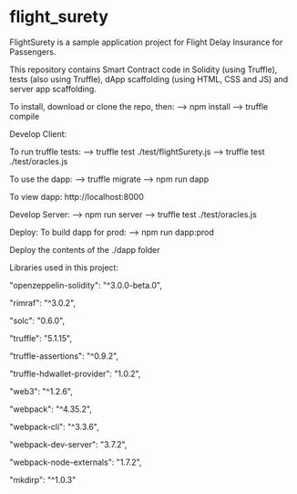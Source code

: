 # flight_surety

FlightSurety is a sample application project for Flight Delay Insurance for Passengers.

This repository contains Smart Contract code in Solidity (using Truffle), tests (also using Truffle), dApp scaffolding (using HTML, CSS and JS) and server app scaffolding.

To install, download or clone the repo, then:
--> npm install 
--> truffle compile

Develop Client:

To run truffle tests:
--> truffle test ./test/flightSurety.js 
--> truffle test ./test/oracles.js

To use the dapp:
--> truffle migrate
--> npm run dapp

To view dapp:
http://localhost:8000

Develop Server:
--> npm run server
--> truffle test ./test/oracles.js

Deploy:
To build dapp for prod:
--> npm run dapp:prod

Deploy the contents of the ./dapp folder

Libraries used in this project:

"openzeppelin-solidity": "^3.0.0-beta.0",

"rimraf": "^3.0.2",

"solc": "0.6.0",

"truffle": "5.1.15",

"truffle-assertions": "^0.9.2",

"truffle-hdwallet-provider": "1.0.2",

"web3": "^1.2.6",

"webpack": "^4.35.2",

"webpack-cli": "^3.3.6",

"webpack-dev-server": "3.7.2",

"webpack-node-externals": "1.7.2",

"mkdirp": "^1.0.3"
